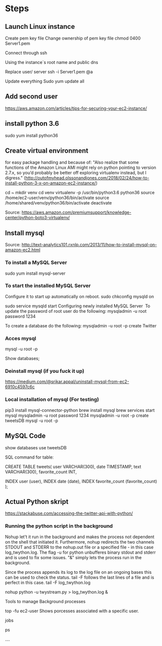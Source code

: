 # Steps



## Launch Linux instance 
Create pem key file
Change ownership of pem key file
chmod 0400 Server1.pem

Connect through ssh

Using the instance`s root name and public dns

Replace user/ server
ssh -i Server1.pem <user>@<server>a


Update everything
Sudo yum update all

## Add second user



https://aws.amazon.com/articles/tips-for-securing-your-ec2-instance/


## install python 3.6 
sudo yum install python36

## Create virtual environment 

for easy package handling and because of:
"Also realize that some functions of the Amazon Linux AMI might rely on python pointing to version 2.7.x, so you’d probably be better off exploring virtualenv instead, but I digress."
(http://outofmyhead.olssonandjones.com/2018/02/24/how-to-install-python-3-x-on-amazon-ec2-instance/)


cd ~ 
mkdir venv
cd venv
virtualenv -p /usr/bin/python3.6 python36
source /home/ec2-user/venv/python36/bin/activate
source /home/shared/venv/python36/bin/activate
deactivate

Source: https://aws.amazon.com/premiumsupport/knowledge-center/python-boto3-virtualenv/


## Install mysql 
Source: http://text-analytics101.rxnlp.com/2013/11/how-to-install-mysql-on-amazon-ec2.html

### To install a MySQL Server

sudo yum install mysql-server

### To start the installed MySQL Server
Configure it to start up automatically on reboot.
sudo chkconfig mysqld on

sudo service mysqld start
Configuring newly installed MySQL Server 
To update the password of root user do the following:
mysqladmin -u root password 1234

To create a database do the following:
mysqladmin -u root -p create Twitter

### Acces mysql
mysql -u root -p

Show databases;

### Deinstall mysql (if you fuck it up)
https://medium.com/@srikar.appal/uninstall-mysql-from-ec2-6910c4597c6c


### Local installation of mysql (For testing)
pip3 install mysql-connector-python
brew install mysql
brew services start mysql
mysqladmin -u root password 1234
mysqladmin -u root -p create tweetsDB
mysql -u root -p

## MySQL Code

show databases
use tweetsDB

SQL command for table:

CREATE TABLE tweets(
user VARCHAR(300),
date TIMESTAMP,
text  VARCHAR(300),
favorite_count INT,

INDEX user (user),
INDEX date (date),
INDEX favorite_count (favorite_count)
);



## Actual Python skript
https://stackabuse.com/accessing-the-twitter-api-with-python/


### Running the python script in the background

Nohup let't it run in the background and makes the process not dependent on the shell that initiated it.
Furthermore, nohup redirects the two channels STDOUT and STDERR to the nohup.out file or a specified file - in this case log_twython.log. The flag -u for python unbufferes binary stdout and stderr and is used to fix some issues. "&" simply lets the process run in the background.


Since the process appends its log to the log file on an ongoing bases this can be used to check the status. tail -F follows the last lines of a file and is perfect in this case.
tail -F log_twython.log


nohup python -u twystream.py > log_twython.log &

Tools to manage Background processes

top -fu ec2-user
Shows porcesses associated with a specific user.

jobs

ps




....

